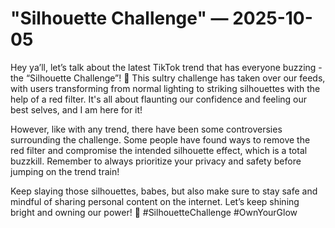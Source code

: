 # "Silhouette Challenge" — 2025-10-05

Hey ya’ll, let’s talk about the latest TikTok trend that has everyone buzzing - the “Silhouette Challenge”! 🌌 This sultry challenge has taken over our feeds, with users transforming from normal lighting to striking silhouettes with the help of a red filter. It's all about flaunting our confidence and feeling our best selves, and I am here for it!

However, like with any trend, there have been some controversies surrounding the challenge. Some people have found ways to remove the red filter and compromise the intended silhouette effect, which is a total buzzkill. Remember to always prioritize your privacy and safety before jumping on the trend train!

Keep slaying those silhouettes, babes, but also make sure to stay safe and mindful of sharing personal content on the internet. Let’s keep shining bright and owning our power! 💫 #SilhouetteChallenge #OwnYourGlow